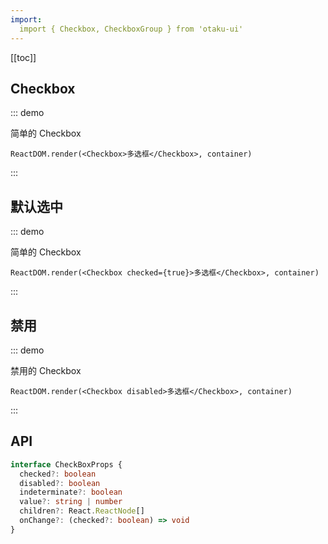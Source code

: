 ```yaml
---
import: 
  import { Checkbox, CheckboxGroup } from 'otaku-ui'
---
```


[[toc]]

## Checkbox

::: demo

简单的 Checkbox

```tsx
ReactDOM.render(<Checkbox>多选框</Checkbox>, container)

```
:::

## 默认选中

::: demo

简单的 Checkbox

```tsx
ReactDOM.render(<Checkbox checked={true}>多选框</Checkbox>, container)

```
:::

## 禁用

::: demo

禁用的 Checkbox

```tsx
ReactDOM.render(<Checkbox disabled>多选框</Checkbox>, container)
```
:::


## API

```ts
interface CheckBoxProps {
  checked?: boolean
  disabled?: boolean
  indeterminate?: boolean
  value?: string | number
  children?: React.ReactNode[]
  onChange?: (checked?: boolean) => void
}

```